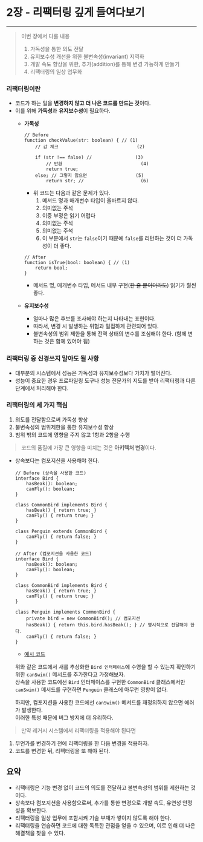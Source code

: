 # 2장 - 리팩터링 깊게 들여다보기

---

> 이번 장에서 다룰 내용
>
> 1. 가독성을 통한 의도 전달
> 2. 유지보수성 개선을 위한 불변속성(invariant) 지역화
> 3. 개발 속도 향상을 위한, 추가(addition)를 통해 변경 가능하게 만들기
> 4. 리팩터링의 일상 업무화

### 리팩터링이란

- 코드가 하는 일을 **변경하지 않고** **더 나은 코드를 만드는 것**이다.
- 이를 위해 **가독성**과 **유지보수성**이 필요하다.
    - **가독성**

        ```tsx
        // Before
        function checkValue(str: boolean) { // (1)
        	// 값 체크                             (2)
        
        	if (str !== false) //                (3)
        		// 반환                             (4)
        		return true;
        	else; // 그렇지 않으면                  (5)                  
        		return str; //                     (6)
        ```

        - 위 코드는 다음과 같은 문제가 있다.
            1. 메서드 명과 매개변수 타입이 올바르지 않다.
            2. 의미없는 주석
            3. 이중 부정은 읽기 어렵다
            4. 의미없는 주석
            5. 의미없는 주석
            6. 이 부분에서 `str`는 `false`이기 때문에 `false`를 리턴하는 것이 더 가독성이 더 좋다.

        ```tsx
        // After
        function isTrue(bool: boolean) { // (1)
        	return bool;
        }
        ```

        - 메서드 명, 매개변수 타입, 메서드 내부 구현(~~한 줄 뿐이더라도~~) 읽기가 훨씬 좋다.
    - **유지보수성**
        - 얼마나 많은 후보를 조사해야 하는지 나타내는 표현이다.
        - 따라서, 변경 시 발생하는 위험과 밀접하게 관련되어 있다.
        - 불변속성의 범위 제한을 통해 전역 상태의 변수를 조심해야 한다. (함께 변하는 것은 함께 있어야 됨)

### 리팩터링 중 신경쓰지 말아도 될 사항

- 대부분의 시스템에서 성능은 가독성과 유지보수성보다 가치가 떨어진다.
- 성능이 중요한 경우 프로파일링 도구나 성능 전문가의 지도를 받아 리팩터링과 다른 단계에서 처리해야 한다.

### 리팩터링의 세 가지 핵심

1. 의도를 전달함으로써 가독성 향상
2. 불변속성의 범위제한을 통한 유지보수성 향상
3. 범위 밖의 코드에 영향을 주지 않고 1항과 2항을 수행

> 코드의 품질에 가장 큰 영향을 미치는 것은 **아키텍처 변경**이다.
>
- 상속보다는 컴포지션을 사용해야 한다.

    ```tsx
    // Before (상속을 사용한 코드)
    interface Bird {
    	hasBeak(): boolean;
    	canFly(): boolean;
    }
    
    class CommonBird implements Bird {
    	hasBeak() { return true; }
    	canFly() { return true; }
    }
    
    class Penguin extends CommonBird {
    	canFly() { return false; }
    }
    ```

    ```tsx
    // After (컴포지션을 사용한 코드)
    interface Bird {
    	hasBeak(): boolean;
    	canFly(): boolean;
    }
    
    class CommonBird implements Bird {
    	hasBeak() { return true; }
    	canFly() { return true; }
    }
    
    class Penguin implements CommonBird {
    	private bird = new CommonBird(); // 컴포지션
    	hasBeak() { return this.bird.hasBeak(); } // 명시적으로 전달해야 한다.
    	canFly() { return false; }
    }
    ```

    - [예시 코드](https://www.typescriptlang.org/play?#code/PTAECEFMDMHsCdKgBSEGBwsYOBFx0gagcJVjgOquiAq84DstAlAFACWAdgC6TzQCGAxkuNfACagDelAJAALFgGcoLANbJyALlAAjWLAA2kFrQDcwtloBiagJ5zFK9Zp2VQt0PtoBlAO7UAtmdDj68OgHNdAF9KSjY1CXFQAGFYNzdYWi5eUHcABw03SAZIpL5BUQkpWXIBUER6AFd4WlAfCshtUGChByNTEv4yyErq2vh6xuC7ey0XdzlS8qqagHJAAGbAAN7AEN7ADXHQQAmBwBSm0EAMIcBAMexAbq6CQBOmgDoZwcpg0PDxSIAFLL8KulBIAA9GWh5ImLiErkBHpDCYJp0pr1WGpxA0mtcQiBQABBaCMeAoQAvc4Ab5cAA5OADUHsPgiGQqHR0awONFYqlYAB9IH5MSSTTFcyqDRaXQtUHtdmWLk2OwOMYeBReHz+IIhMIRaluWl0-7xRLcPhpDJZeh-Gn0xlC2wi1xixTeXy0PyTbrTUAzQA+44AMHsAgBOAHnHADodG22+2wgANV3agQBjo+dLvCCiyZOCuj0anU4c1WmCOlGbbGrjdZfd5YqnhbXjUNZBMtks-TlYC1cDhqlfAA3FiMZQVgC8oFokGc8pVuTkumGRvG4rN-it0dtgFrlwAjtYABcd2B1Afp2oEAEePBq7DZlFTwWTk1EcpkTUcRnJRqs4b1k90MJ9p7qEsGFxhGhBLed5fLI8HMvN4ttsdr95j2z60OIlhnGosB+MgnzfJ+zx5mc-ZiuQujAa+bC6gBP6tu2JZ0lhtBARhIFgRBUEYQqsAEYhozGnIKGUEAA)

  위와 같은 코드에서 새를 추상화한 `Bird 인터페이스`에 수영을 할 수 있는지 확인하기 위한 `canSwim()` 메서드를 추가한다고 가정해보자. \
 상속을 사용한 코드에선 `Bird` 인터페이스를 구현한 `CommonBird` 클래스에서만 `canSwim()` 메서드를 구현하면 `Penguin` 클래스에 아무런 영향이 없다.

  하지만, 컴포지션을 사용한 코드에선 `canSwim()` 메서드를 재정의하지 않으면 에러가 발생한다. \
 이러한 특성 때문에 버그 방지에 더 유리하다.


> 만약 레거시 시스템에서 리팩터링을 적용해야 된다면
>
1. 무언가를 변경하기 전에 리팩터링을 한 다음 변경을 적용하자.
2. 코드를 변경한 뒤, 리팩터링을 또 해야 된다.

## 요약

- 리팩터링은 기능 변경 없이 코드의 의도를 전달하고 불변속성의 범위를 제한하는 것이다.
- 상속보다 컴포지션을 사용함으로써, 추가를 통한 변경으로 개발 속도, 유연성 안정성을 확보한다.
- 리팩터링을 일상 업무에 포함시켜 기술 부채가 쌓이지 않도록 해야 한다.
- 리팩터링을 연습하면 코드에 대한 독특한 관점을 얻을 수 있으며, 이로 인해 더 나은 해결책을 찾을 수 있다.
